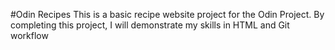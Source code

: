 #Odin Recipes
This is a basic recipe website project for the Odin Project. By completing this project, I will demonstrate my skills in HTML and Git workflow

